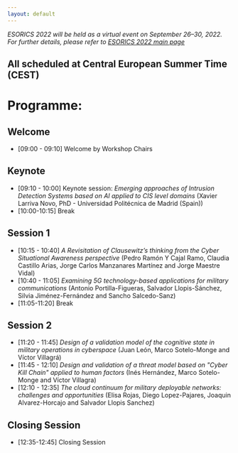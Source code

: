 ```yaml
---
layout: default
---
```

*ESORICS 2022 will be held as a virtual event on September 26–30, 2022. For further details, please refer to [ESORICS 2022 main page](https://esorics2022.compute.dtu.dk)*



## All scheduled at Central European Summer Time (CEST)
# Programme:
## Welcome
* [09:00 - 09:10] Welcome by Workshop Chairs
## Keynote
* [09:10 - 10:00] Keynote session: *Emerging approaches of Intrusion Detection Systems based on AI applied to CIS level domains* (Xavier Larriva Novo, PhD - Universidad Politécnica de Madrid (Spain))
* [10:00-10:15] Break
## Session 1
* [10:15 - 10:40] *A Revisitation of Clausewitz’s thinking from the Cyber Situational Awareness perspective* (Pedro Ramón Y Cajal Ramo, Claudia Castillo Arias, Jorge Carlos Manzanares Martínez and Jorge Maestre Vidal)
* [10:40 - 11:05] *Examining 5G technology-based applications for military communications* (Antonio Portilla-Figueras, Salvador Llopis-Sánchez, Silvia Jiménez-Fernández and Sancho Salcedo-Sanz)
* [11:05-11:20] Break
## Session 2
* [11:20 - 11:45] *Design of a validation model of the cognitive state in military operations in cyberspace* (Juan León, Marco Sotelo-Monge and Víctor Villagrá)
* [11:45 - 12:10] *Design and validation of a threat model based on "Cyber Kill Chain" applied to human factors* (Inés Hernández, Marco Sotelo-Monge and Víctor Villagra)
* [12:10 - 12:35] *The cloud continuum for military deployable networks: challenges and opportunities*  (Elisa Rojas, Diego Lopez-Pajares, Joaquin Alvarez-Horcajo and Salvador Llopis Sanchez)
## Closing Session 
* [12:35-12:45] Closing Session
